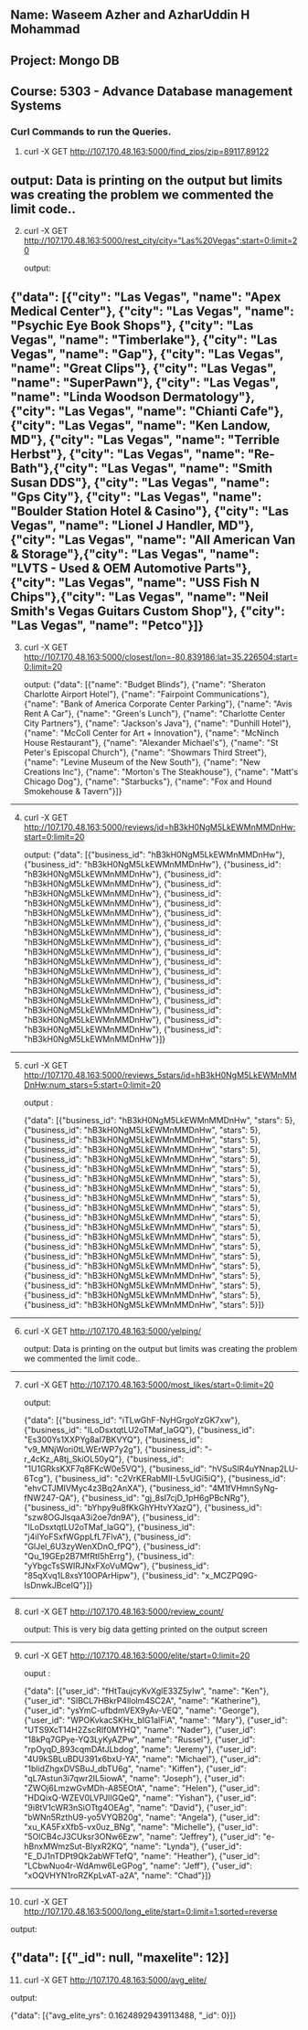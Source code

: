 ## Name: Waseem Azher and AzharUddin H Mohammad
## Project: Mongo DB
## Course: 5303 - Advance Database management Systems

### Curl Commands to run the Queries.

1) curl -X GET http://107.170.48.163:5000/find_zips/zip=89117,89122

  output: Data is printing on the output but limits was creating the problem we commented the limit code..
-------------------------------------------------------------------------------------------------------------------------------

2) curl -X GET http://107.170.48.163:5000/rest_city/city="Las%20Vegas":start=0:limit=20

   output:

 {"data": [{"city": "Las Vegas", "name": "Apex Medical Center"}, {"city": "Las Vegas", "name": "Psychic Eye Book Shops"},
 {"city": "Las Vegas", "name": "Timberlake"}, {"city": "Las Vegas", "name": "Gap"}, {"city": "Las Vegas", "name": "Great Clips"}, {"city": "Las Vegas", "name": "SuperPawn"}, {"city": "Las Vegas", "name": "Linda Woodson  Dermatology"}, {"city": "Las Vegas", "name": "Chianti Cafe"},{"city": "Las Vegas", "name": "Ken Landow, MD"}, {"city": "Las Vegas", "name": "Terrible Herbst"}, {"city":  "Las Vegas", "name": "Re-Bath"},{"city": "Las Vegas", "name": "Smith Susan DDS"}, {"city": "Las Vegas", "name": "Gps City"}, {"city": "Las Vegas", "name": "Boulder Station Hotel & Casino"}, {"city": "Las Vegas", "name": "Lionel J Handler, MD"}, {"city": "Las Vegas", "name": "All American Van & Storage"},{"city": "Las Vegas", "name": "LVTS - Used & OEM Automotive Parts"}, {"city": "Las Vegas", "name": "USS Fish N Chips"},{"city": "Las Vegas", "name": "Neil Smith's Vegas Guitars Custom Shop"}, {"city": "Las Vegas", "name": "Petco"}]}
--------------------------------------------------------------------------------------------------------------------------------
3) curl -X GET http://107.170.48.163:5000/closest/lon=-80.839186:lat=35.226504:start=0:limit=20

   output:
  {"data": [{"name": "Budget Blinds"}, {"name": "Sheraton Charlotte Airport Hotel"}, {"name": "Fairpoint Communications"},
  {"name": "Bank of America Corporate Center Parking"}, {"name": "Avis Rent A Car"}, {"name": "Green's Lunch"},  {"name": "Charlotte Center City Partners"}, {"name": "Jackson's Java"}, {"name": "Dunhill Hotel"}, 
  {"name": "McColl Center for Art + Innovation"}, {"name": "McNinch House Restaurant"}, {"name": "Alexander Michael's"}, 
  {"name": "St Peter's Episcopal Church"}, {"name": "Showmars Third Street"}, {"name": "Levine Museum of the New South"}, 
  {"name": "New Creations Inc"}, {"name": "Morton's The Steakhouse"}, {"name": "Matt's Chicago Dog"}, {"name": "Starbucks"}, 
  {"name": "Fox and Hound Smokehouse & Tavern"}]}
----------------------------------------------------------------------------------------------------------------------------------
4) curl -X GET http://107.170.48.163:5000/reviews/id=hB3kH0NgM5LkEWMnMMDnHw:start=0:limit=20

   output:
   {"data": [{"business_id": "hB3kH0NgM5LkEWMnMMDnHw"}, {"business_id": "hB3kH0NgM5LkEWMnMMDnHw"},
   {"business_id": "hB3kH0NgM5LkEWMnMMDnHw"}, {"business_id": "hB3kH0NgM5LkEWMnMMDnHw"}, {"business_id": "hB3kH0NgM5LkEWMnMMDnHw"},
   {"business_id": "hB3kH0NgM5LkEWMnMMDnHw"}, {"business_id": "hB3kH0NgM5LkEWMnMMDnHw"}, {"business_id": "hB3kH0NgM5LkEWMnMMDnHw"}, 
   {"business_id": "hB3kH0NgM5LkEWMnMMDnHw"}, {"business_id": "hB3kH0NgM5LkEWMnMMDnHw"}, {"business_id": "hB3kH0NgM5LkEWMnMMDnHw"},
   {"business_id": "hB3kH0NgM5LkEWMnMMDnHw"}, {"business_id": "hB3kH0NgM5LkEWMnMMDnHw"}, {"business_id": "hB3kH0NgM5LkEWMnMMDnHw"}, 
   {"business_id": "hB3kH0NgM5LkEWMnMMDnHw"}, {"business_id": "hB3kH0NgM5LkEWMnMMDnHw"}, {"business_id": "hB3kH0NgM5LkEWMnMMDnHw"},
   {"business_id": "hB3kH0NgM5LkEWMnMMDnHw"}, {"business_id": "hB3kH0NgM5LkEWMnMMDnHw"}, {"business_id": "hB3kH0NgM5LkEWMnMMDnHw"}]}
   
-----------------------------------------------------------------------------------------------------------------------------------
5) curl -X GET http://107.170.48.163:5000/reviews_5stars/id=hB3kH0NgM5LkEWMnMMDnHw:num_stars=5:start=0:limit=20

   output :

   {"data": [{"business_id": "hB3kH0NgM5LkEWMnMMDnHw", "stars": 5}, {"business_id": "hB3kH0NgM5LkEWMnMMDnHw", "stars": 5}, 
   {"business_id": "hB3kH0NgM5LkEWMnMMDnHw", "stars": 5}, {"business_id": "hB3kH0NgM5LkEWMnMMDnHw", "stars": 5}, 
   {"business_id": "hB3kH0NgM5LkEWMnMMDnHw", "stars": 5}, {"business_id": "hB3kH0NgM5LkEWMnMMDnHw", "stars": 5}, 
   {"business_id": "hB3kH0NgM5LkEWMnMMDnHw", "stars": 5}, {"business_id": "hB3kH0NgM5LkEWMnMMDnHw", "stars": 5}, 
   {"business_id": "hB3kH0NgM5LkEWMnMMDnHw", "stars": 5}, {"business_id": "hB3kH0NgM5LkEWMnMMDnHw", "stars": 5},
   {"business_id": "hB3kH0NgM5LkEWMnMMDnHw", "stars": 5}, {"business_id": "hB3kH0NgM5LkEWMnMMDnHw", "stars": 5},
   {"business_id": "hB3kH0NgM5LkEWMnMMDnHw", "stars": 5}, {"business_id": "hB3kH0NgM5LkEWMnMMDnHw", "stars": 5}, 
   {"business_id": "hB3kH0NgM5LkEWMnMMDnHw", "stars": 5}, {"business_id": "hB3kH0NgM5LkEWMnMMDnHw", "stars": 5}, 
   {"business_id": "hB3kH0NgM5LkEWMnMMDnHw", "stars": 5}, {"business_id": "hB3kH0NgM5LkEWMnMMDnHw", "stars": 5},
   {"business_id": "hB3kH0NgM5LkEWMnMMDnHw", "stars": 5}, {"business_id": "hB3kH0NgM5LkEWMnMMDnHw", "stars": 5}]}
-------------------------------------------------------------------------------------------------------------------------------------
6) curl -X GET http://107.170.48.163:5000/yelping/

   output: Data is printing on the output but limits was creating the problem we commented the limit code.. 


-------------------------------------------------------------------------------------------------------------------------------------


7) curl -X GET http://107.170.48.163:5000/most_likes/start=0:limit=20 

   output:

   {"data": [{"business_id": "iTLwGhF-NyHGrgoYzGK7xw"}, {"business_id": "ILoDsxtqtLU2oTMaf_laGQ"},
   {"business_id": "Es300Ys1XXPYg8aI7BKVYQ"}, {"business_id": "v9_MNjWori0tLWErWP7y2g"}, {"business_id": "-r_4cKz_A8tj_SkiOL50yQ"},
   {"business_id": "1U1GRksKXF7q8FKcW0e5VQ"}, {"business_id": "hVSuSlR4uYNnap2LU-6Tcg"}, {"business_id": "c2VrKERabMII-L5vUGi5iQ"}, 
   {"business_id": "ehvCTJMIVMyc4z3Bq2AnXA"}, {"business_id": "4M1fVHmnSyNg-fNW247-QA"}, {"business_id": "gj_8sI7cjD_1pH6gPBcNRg"}, 
   {"business_id": "bYhpy9u8fKkGhYHtvYXazQ"}, {"business_id": "szw8OGJlsqaA3i2oe7dn9A"}, {"business_id": "ILoDsxtqtLU2oTMaf_laGQ"},
   {"business_id": "j4iIYoFSxfWGppLfL7FlvA"}, {"business_id": "GlJel_6U3zyWenXDnO_fPQ"}, {"business_id": "Qu_19GEp2B7MfRtI5hErrg"}, 
   {"business_id": "yYbgcTsSWIRJNxFXoVuMQw"}, {"business_id": "85qXvq1L8xsY10OPArHipw"}, {"business_id": "x_MCZPQ9G-IsDnwkJBceIQ"}]}
-------------------------------------------------------------------------------------------------------------------------------------
8) curl -X GET http://107.170.48.163:5000/review_count/

   output: This is very big data getting printed on the output screen
    
-------------------------------------------------------------------------------------------------------------------------------------

9) curl -X GET http://107.170.48.163:5000/elite/start=0:limit=20

   ouput :

   {"data": [{"user_id": "fHtTaujcyKvXglE33Z5yIw", "name": "Ken"}, {"user_id": "SIBCL7HBkrP4llolm4SC2A", "name": "Katherine"},
   {"user_id": "ysYmC-ufbdmVEX9yAv-VEQ", "name": "George"}, {"user_id": "WPOKvkacSKHx_bIG1alFiA", "name": "Mary"},
   {"user_id": "UTS9XcT14H2ZscRIf0MYHQ", "name": "Nader"}, {"user_id": "18kPq7GPye-YQ3LyKyAZPw", "name": "Russel"}, 
   {"user_id": "rpOyqD_893cqmDAtJLbdog", "name": "Jeremy"}, {"user_id": "4U9kSBLuBDU391x6bxU-YA", "name": "Michael"}, 
   {"user_id": "1blidZhgxDVSBuJ_dbTU6g", "name": "Kiffen"}, {"user_id": "qL7Astun3i7qwr2IL5iowA", "name": "Joseph"},
   {"user_id": "ZWOj6LmzwGvMDh-A85EOtA", "name": "Helen"}, {"user_id": "HDQixQ-WZEV0LVPJlIGQeQ", "name": "Yishan"}, 
   {"user_id": "9i8tV1cWR3nSiOTtg4OEAg", "name": "David"}, {"user_id": "bWNn5RzthU9-yo5VYQB20g", "name": "Angela"}, 
   {"user_id": "xu_KA5FxXfb5-vx0uz_BNg", "name": "Michelle"}, {"user_id": "5OlCB4cJ3CUksr3ONw6Ezw", "name": "Jeffrey"},
   {"user_id": "e-hBnxMWmzSut-BlyxR2KQ", "name": "Lynda"}, {"user_id": "E_DJ1nTDPt9Qk2abWFTefQ", "name": "Heather"}, 
   {"user_id": "LCbwNuo4r-WdAmw6LeGPog", "name": "Jeff"}, {"user_id": "xOQVHYN1roRZKpLvAT-a2A", "name": "Chad"}]}
--------------------------------------------------------------------------------------------------------------------------------------
10) curl -X GET http://107.170.48.163:5000/long_elite/start=0:limit=1:sorted=reverse

  output: 

   {"data": [{"_id": null, "maxelite": 12}]
 --------------------------------------------------------------------------------------------------------------------------------------  
11) curl -X GET http://107.170.48.163:5000/avg_elite/

   output:

   {"data": [{"avg_elite_yrs": 0.16248929439113488, "_id": 0}]}
